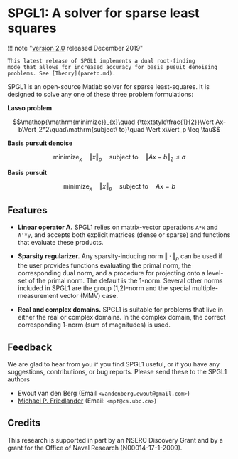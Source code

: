 # SPGL1: A solver for sparse least squares

!!! note "[version 2.0](install.md) released December 2019"

    This latest release of SPGL1 implements a dual root-finding
    mode that allows for increased accuracy for basis pusuit denoising
    problems. See [Theory](pareto.md).

SPGL1 is an open-source Matlab solver for sparse least-squares. It is designed to solve any one of these three problem formulations:

**Lasso problem**

$$\mathop{\mathrm{minimize}}_{x}\quad {\textstyle\frac{1}{2}}\Vert Ax-b\Vert_2^2\quad\mathrm{subject\ to}\quad \Vert x\Vert_p \leq \tau$$


**Basis pursuit denoise**

$$\mathop{\mathrm{minimize}}_{x}\quad \Vert x\Vert_p\quad \mathrm{subject\ to}\quad \Vert Ax-b\Vert_2 \leq \sigma$$


**Basis pursuit**

$$\mathop{\mathrm{minimize}}_{x}\quad \Vert x\Vert_p\quad \mathrm{subject\ to}\quad Ax=b$$

## Features

* **Linear operator A.** SPGL1 relies on matrix-vector operations `A*x` and `A'*y`, and accepts both explicit matrices (dense or sparse) and functions that evaluate these products.

* **Sparsity regularizer.** Any sparsity-inducing norm $\Vert\cdot\Vert_p$ can be used if the user provides functions evaluating the primal norm, the corresponding dual norm, and a procedure for projecting onto a level-set of the primal norm. The default is the 1-norm.  Several other norms included in SPGL1 are the group (1,2)-norm and the special multiple-measurement vector (MMV) case.

* **Real and complex domains.** SPGL1 is suitable for problems that live in either the real or complex domains. In the complex domain, the correct corresponding 1-norm (sum of magnitudes) is used.

## Feedback

We are glad to hear from you if you find SPGL1 useful, or if you have any suggestions, contributions, or bug reports. Please send these to the SPGL1 authors

* Ewout van den Berg (Email ``<vandenberg.ewout@gmail.com>``)
* [Michael P. Friedlander](https://friedlander.io) (Email: ``<mpf@cs.ubc.ca>``)

## Credits

This research is supported in part by an NSERC Discovery Grant and by a grant for the Office of Naval Research (N00014-17-1-2009).

